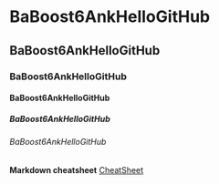 # BaBoost6AnkHelloGitHub
## BaBoost6AnkHelloGitHub
### BaBoost6AnkHelloGitHub
#### BaBoost6AnkHelloGitHub
##### BaBoost6AnkHelloGitHub
###### BaBoost6AnkHelloGitHub


**Markdown cheatsheet** [CheatSheet](https://github.com/adam-p/markdown-here/wiki/Markdown-Cheatsheet)
